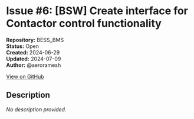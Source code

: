 # Issue #6: [BSW] Create interface for Contactor control functionality

**Repository:** BESS_BMS  
**Status:** Open  
**Created:** 2024-06-29  
**Updated:** 2024-07-09  
**Author:** @aeroramesh  

[View on GitHub](https://github.com/Simtestlab/BESS_BMS/issues/6)

## Description

*No description provided.*